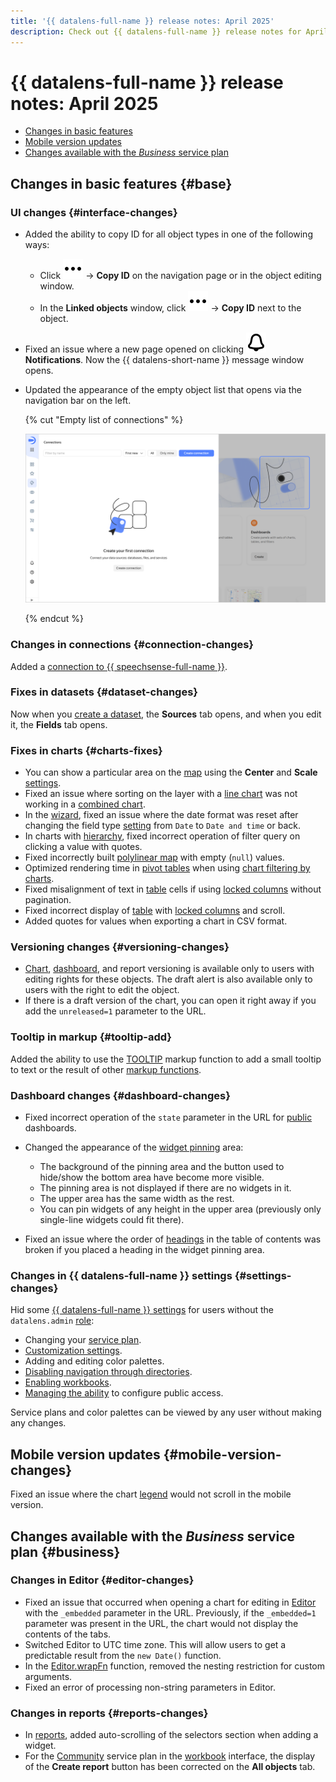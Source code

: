 ```yaml
---
title: '{{ datalens-full-name }} release notes: April 2025'
description: Check out {{ datalens-full-name }} release notes for April 2025.
---
```


# {{ datalens-full-name }} release notes: April 2025


* [Changes in basic features](#base)
* [Mobile version updates](#mobile-version-changes)
* [Changes available with the _Business_ service plan](#business)

## Changes in basic features {#base}



### UI changes {#interface-changes}

* Added the ability to copy ID for all object types in one of the following ways:
  
  * Click ![image](../../_assets/console-icons/ellipsis.svg) → **Copy ID** on the navigation page or in the object editing window.
  * In the **Linked objects** window, click ![image](../../_assets/console-icons/ellipsis.svg) → **Copy ID** next to the object.
  
* Fixed an issue where a new page opened on clicking ![image](../../_assets/console-icons/bell.svg) **Notifications**. Now the {{ datalens-short-name }} message window opens.
* Updated the appearance of the empty object list that opens via the navigation bar on the left.

  {% cut "Empty list of connections" %}

  ![image](../../_assets/datalens/release-notes/empty-list-connections.png)

  {% endcut %}


### Changes in connections {#connection-changes}

Added a [connection to {{ speechsense-full-name }}](../operations/connection/create-speechsense.md).


### Fixes in datasets {#dataset-changes}

Now when you [create a dataset](../dataset/create-dataset.md#create), the **Sources** tab opens, and when you edit it, the **Fields** tab opens.

### Fixes in charts {#charts-fixes}

* You can show a particular area on the [map](../visualization-ref/map-chart.md) using the **Center** and **Scale** [settings](../concepts/chart/settings.md#common-settings).
* Fixed an issue where sorting on the layer with a [line chart](../visualization-ref/line-chart.md) was not working in a [combined chart](../visualization-ref/combined-chart.md).
* In the [wizard](../concepts/chart/dataset-based-charts.md), fixed an issue where the date format was reset after changing the field type [setting](../concepts/chart/settings.md#field-settings) from `Date` to `Date and time` or back.
* In charts with [hierarchy](../operations/chart/add-hierarchy.md), fixed incorrect operation of filter query on clicking a value with quotes.
* Fixed incorrectly built [polylinear map](../visualization-ref/polyline-map-chart.md) with empty (`null`) values.
* Optimized rendering time in [pivot tables](../visualization-ref/pivot-table-chart.md) when using [chart filtering by charts](../dashboard/chart-chart-filtration.md).
* Fixed misalignment of text in [table](../visualization-ref/table-chart.md) cells if using [locked columns](../visualization-ref/table-chart.md#column-fixation) without pagination.
* Fixed incorrect display of [table](../visualization-ref/table-chart.md) with [locked columns](../visualization-ref/table-chart.md#column-fixation) and scroll.
* Added quotes for values when exporting a chart in CSV format.

### Versioning changes {#versioning-changes}

* [Chart](../concepts/chart/versioning.md), [dashboard](../dashboard/versioning.md), and report versioning is available only to users with editing rights for these objects. The draft alert is also available only to users with the right to edit the object.
* If there is a draft version of the chart, you can open it right away if you add the `unreleased=1` parameter to the URL.

### Tooltip in markup {#tooltip-add}

Added the ability to use the [TOOLTIP](../function-ref/TOOLTIP.md) markup function to add a small tooltip to text or the result of other [markup functions](../function-ref/markup-functions.md).

### Dashboard changes {#dashboard-changes}

* Fixed incorrect operation of the `state` parameter in the URL for [public](../concepts/datalens-public.md) dashboards.
* Changed the appearance of the [widget pinning](../dashboard/settings.md#widget-fixation) area:
  
  * The background of the pinning area and the button used to hide/show the bottom area have become more visible.
  * The pinning area is not displayed if there are no widgets in it.
  * The upper area has the same width as the rest.
  * You can pin widgets of any height in the upper area (previously only single-line widgets could fit there).

* Fixed an issue where the order of [headings](../dashboard/widget.md#title) in the table of contents was broken if you placed a heading in the widget pinning area.



### Changes in {{ datalens-full-name }} settings {#settings-changes}

Hid some [{{ datalens-full-name }} settings](../settings/ui-customization.md) for users without the `datalens.admin` [role](../security/roles.md#datalens.admin):

* Changing your [service plan](../settings/service-plan.md).
* [Customization settings](../settings/ui-customization.md).
* Adding and editing color palettes.
* [Disabling navigation through directories](../settings/disable-folder-navigation.md).
* [Enabling workbooks](../workbooks-collections/index.md#enable-workbooks).
* [Managing the ability](../concepts/datalens-public.md#publication-disable) to configure public access.

Service plans and color palettes can be viewed by any user without making any changes.


## Mobile version updates {#mobile-version-changes}

Fixed an issue where the chart [legend](../concepts/chart/settings.md#common-settings) would not scroll in the mobile version.


## Changes available with the _Business_ service plan {#business}

### Changes in Editor {#editor-changes}

* Fixed an issue that occurred when opening a chart for editing in [Editor](../charts/editor/index.md) with the `_embedded` parameter in the URL. Previously, if the `_embedded=1` parameter was present in the URL, the chart would not display the contents of the tabs.
* Switched Editor to UTC time zone. This will allow users to get a predictable result from the `new Date()` function.
* In the [Editor.wrapFn](../charts/editor/methods.md#wrap) function, removed the nesting restriction for custom arguments.
* Fixed an error of processing non-string parameters in Editor.

### Changes in reports {#reports-changes}

* In [reports](../reports/index.md), added auto-scrolling of the selectors section when adding a widget.
* For the [Community](../settings/service-plan.md) service plan in the [workbook](../workbooks-collections/index.md) interface, the display of the **Create report** button has been corrected on the **All objects** tab.

